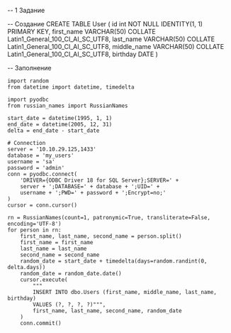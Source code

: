 -- 1 Задание

-- Создание 
CREATE TABLE User (
    id int NOT NULL IDENTITY(1, 1) PRIMARY KEY,
    first_name VARCHAR(50) COLLATE Latin1_General_100_CI_AI_SC_UTF8,
    last_name VARCHAR(50) COLLATE Latin1_General_100_CI_AI_SC_UTF8,
    middle_name VARCHAR(50) COLLATE Latin1_General_100_CI_AI_SC_UTF8,
    birthday DATE
)

-- Заполнение
```
import random
from datetime import datetime, timedelta

import pyodbc
from russian_names import RussianNames

start_date = datetime(1995, 1, 1)
end_date = datetime(2005, 12, 31)
delta = end_date - start_date

# Connection
server = '10.10.29.125,1433'
database = 'my_users'
username = 'sa'
password = 'admin'
conn = pyodbc.connect(
    'DRIVER={ODBC Driver 18 for SQL Server};SERVER=' + 
    server + ';DATABASE=' + database + ';UID=' + 
    username + ';PWD=' + password + ';Encrypt=no;'
)
cursor = conn.cursor()

rn = RussianNames(count=1, patronymic=True, transliterate=False, encoding='UTF-8')
for person in rn:
    first_name, last_name, second_name = person.split()
    first_name = first_name
    last_name = last_name
    second_name = second_name
    random_date = start_date + timedelta(days=random.randint(0, delta.days))
    random_date = random_date.date()
    cursor.execute(
        """
        INSERT INTO dbo.Users (first_name, middle_name, last_name, birthday)
        VALUES (?, ?, ?, ?)""",
        first_name, last_name, second_name, random_date
    )
    conn.commit()
```
